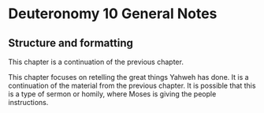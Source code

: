 # Deuteronomy 10 General Notes
## Structure and formatting

This chapter is a continuation of the previous chapter.

This chapter focuses on retelling the great things Yahweh has done. It is a continuation of the material from the previous chapter. It is possible that this is a type of sermon or homily, where Moses is giving the people instructions.